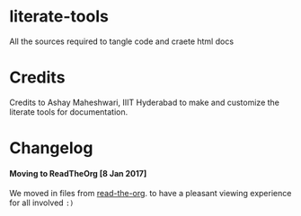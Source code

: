 # literate-tools
All the sources required to tangle code and craete html docs


# Credits
Credits to Ashay Maheshwari, IIIT Hyderabad to make and customize the literate tools for documentation.

# Changelog

#### Moving to ReadTheOrg [8 Jan 2017]

We moved in files from [read-the-org](https://github.com/fniessen/org-html-themes).
to have a pleasant viewing experience for all involved `:)`
